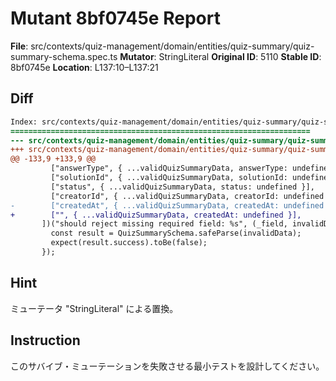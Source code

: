 # Mutant 8bf0745e Report

**File**: src/contexts/quiz-management/domain/entities/quiz-summary/quiz-summary-schema.spec.ts
**Mutator**: StringLiteral
**Original ID**: 5110
**Stable ID**: 8bf0745e
**Location**: L137:10–L137:21

## Diff

```diff
Index: src/contexts/quiz-management/domain/entities/quiz-summary/quiz-summary-schema.spec.ts
===================================================================
--- src/contexts/quiz-management/domain/entities/quiz-summary/quiz-summary-schema.spec.ts	original
+++ src/contexts/quiz-management/domain/entities/quiz-summary/quiz-summary-schema.spec.ts	mutated #5110
@@ -133,9 +133,9 @@
         ["answerType", { ...validQuizSummaryData, answerType: undefined }],
         ["solutionId", { ...validQuizSummaryData, solutionId: undefined }],
         ["status", { ...validQuizSummaryData, status: undefined }],
         ["creatorId", { ...validQuizSummaryData, creatorId: undefined }],
-        ["createdAt", { ...validQuizSummaryData, createdAt: undefined }],
+        ["", { ...validQuizSummaryData, createdAt: undefined }],
       ])("should reject missing required field: %s", (_field, invalidData) => {
         const result = QuizSummarySchema.safeParse(invalidData);
         expect(result.success).toBe(false);
       });
```

## Hint

ミューテータ "StringLiteral" による置換。

## Instruction

このサバイブ・ミューテーションを失敗させる最小テストを設計してください。

